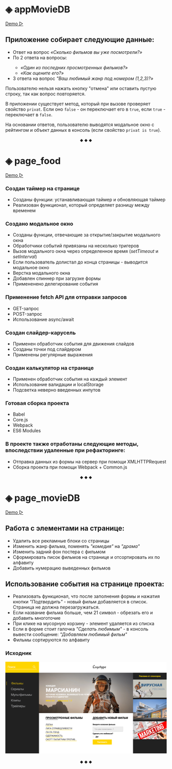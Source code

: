 
# ◈ appMovieDB

[Demo ▻](https://appmovie.yuliyakalyukh.ru) 

## Приложение собирает следующие данные:
<ul>
   <li>Ответ на вопрос <i>«Сколько фильмов вы уже посмотрели?»</i></li>
   <li>По 2 ответа на вопросы:</li>
        <ul>
            <li><i>«Один из последних просмотренных фильмов?»</i></li>
            <li><i>«Как оцените его?»</i></li>
        </ul>
   <li>3 ответа на вопрос <i>"Ваш любимый жанр под номером (1,2,3)?»</i></li>
</ul>


Пользователю нельзя  нажать кнопку "отмена" или оставить пустую строку, так как вопрос повторяется.

В приложении существует метод, который при вызове проверяет свойство `privat`. Если оно `false` - он переключает его в `true`, если `true` - переключает в `false`.

На основании ответов, пользователю выводятся модальное окно с рейтингом и объект данных в консоль (если свойство `privat is true`).
<p align="center">⬥ ⬥ ⬥</p>

# ◈ page_food

[Demo ▻](food.yuliyakalyukh.ru)

### Создан таймер на странице
- Созданы функции: устанавливающая таймер и обновляющая таймер
- Реализован функционал, который определяет разницу между временем 
### Создано модальное окно
- Созданы функции, отвечающие за открытие/закрытие модального окна
- Обработчики событий привязаны на несколько тригеров
- Вызов модального окна через определенное время (_setTimeout_ и _setInterval_)
- Если пользователь долистал до конца страницы - выводится модальное окно
- Верстка модального окна
- Добавлен спиннер при загрузке формы
- Примененено делегирование события
### Применение fetch API для отправки запросов
- GET-запрос
- POST-запрос
- Использование async/await
### Создан слайдер-карусель
- Применен обработчик события для движения слайдов
- Созданы точки под слайдером
- Применены регулярные выражения 
### Создан калькулятор на странице
- Применен обработчик события на каждый элемент
- Использование валидации и localStorage
- Подсветка неверно введенных инпутов
### Готовая сборка проекта
- Babel
- Core.js
- Webpack
- ES6 Modules

### В проекте также отработаны следующие методы, впоследствии удаленные при рефакторинге:
- Отправка данных из формы на сервер при помощи XMLHTTPRequest
- Сборка проекта при помощи Webpack + Common.js
<p align="center">⬥ ⬥ ⬥</p>

# ◈ page_movieDB
 [Demo ▻](https://movie.yuliyakalyukh.ru)

## Работа с элементами на странице:
- Удалить все рекламные блоки со страницы
- Изменить жанр фильма, поменять _"комедия"_ на _"драма"_
- Изменить задний фон постера с фильмом
- Cформировать писок фильмов на странице и отсортировать их по алфавиту 
- Добавить нумерацию выведенных фильмов 

## Использование события на странице проекта:
- Реализовать функционал, что после заполнения формы и нажатия кнопки _"Подтвердить"_ - 
 новый фильм добавляется в список. Страница не должна перезагружаться.
- Если название фильма больше, чем 21 символ - обрезать его и добавить многоточие
- При клике на мусорную корзину - элемент удаляется из списка
- Если в форме стоит галочка _"Сделать любимым"_ - в консоль вывести сообщение: _"Добавляем любимый фильм"_
- Фильмы сортируются по алфавиту

### Исходник
![Image alt](https://github.com/Julia-Kalyukh/JS_projects/raw/master/page_movieDB/img/source_pageMovie.png)

<p align="center">⬥ ⬥ ⬥</p>
